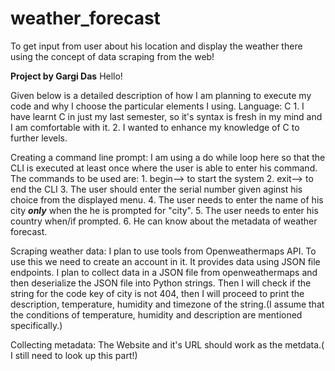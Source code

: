 # weather_forecast
To get input from user about his location and display the weather there using the concept of data scraping from the web!

**Project by Gargi Das**
Hello!

Given below is a detailed description of how I am planning to execute my code and why I choose the particular elements I using.
Language: C
        1. I have learnt C in just my last semester, so it's syntax is fresh in my mind and I am comfortable with it.
        2. I wanted to enhance my knowledge of C to further levels.
    

Creating a command line prompt:
          I am using a do while loop here so that the CLI is executed at least once where the user is able to enter his command.
          The commands to be used are:
              1. begin--> to start the system
              2. exit--> to end the CLI
              3. The user should enter the serial number given aginst his choice from the displayed menu. 
              4. The user needs to enter the name of his city **_only_** when the he is prompted for "city".
              5. The user needs to enter his country when/if prompted.
              6. He can know about the metadata of weather forecast.

Scraping weather data:
          I plan to use tools from Openweathermaps API. To use this we need to create an account in it. It provides data using JSON file             endpoints.
          I plan to collect data in a JSON file from openweathermaps and then deserialize the JSON file into Python strings.
          Then I will check if the string for the code key of city is not 404, then I will proceed to print the description, temperature,           humidity and timezone of the string.(I assume that the conditions of temperature, humidity and description are mentioned                   specifically.)

   Collecting metadata:
          The Website and it's URL should work as the metdata.( I still need to look up this part!)

          
          

